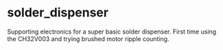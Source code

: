 # solder_dispenser

Supporting electronics for a super basic solder dispenser. First time using the CH32V003 and trying brushed motor ripple counting.
